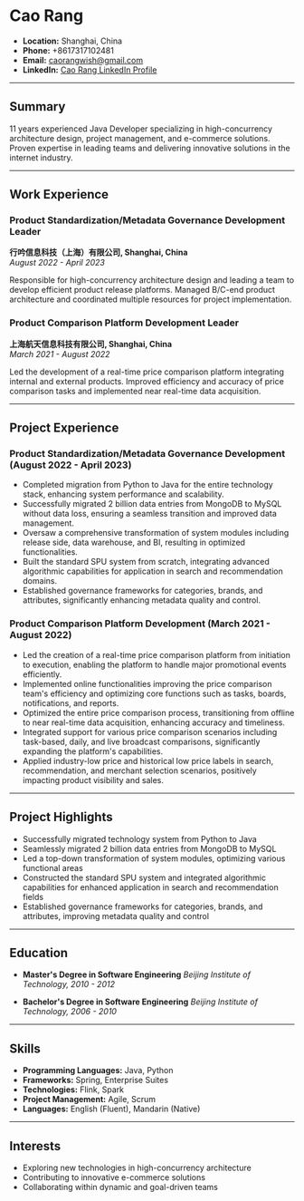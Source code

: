 # Cao Rang

- **Location:** Shanghai, China
- **Phone:** +8617317102481
- **Email:** caorangwish@gmail.com
- **LinkedIn:** [Cao Rang LinkedIn Profile](linkedin-profile-link)

---

## Summary
11 years experienced Java Developer specializing in high-concurrency architecture design, project management, and e-commerce solutions. Proven expertise in leading teams and delivering innovative solutions in the internet industry.

---

## Work Experience

### Product Standardization/Metadata Governance Development Leader
**行吟信息科技（上海）有限公司, Shanghai, China**  
*August 2022 - April 2023*

Responsible for high-concurrency architecture design and leading a team to develop efficient product release platforms. Managed B/C-end product architecture and coordinated multiple resources for project implementation.

### Product Comparison Platform Development Leader
**上海航天信息科技有限公司, Shanghai, China**  
*March 2021 - August 2022*

Led the development of a real-time price comparison platform integrating internal and external products. Improved efficiency and accuracy of price comparison tasks and implemented near real-time data acquisition.

---

## Project Experience

### Product Standardization/Metadata Governance Development (August 2022 - April 2023)
- Completed migration from Python to Java for the entire technology stack, enhancing system performance and scalability.
- Successfully migrated 2 billion data entries from MongoDB to MySQL without data loss, ensuring a seamless transition and improved data management.
- Oversaw a comprehensive transformation of system modules including release side, data warehouse, and BI, resulting in optimized functionalities.
- Built the standard SPU system from scratch, integrating advanced algorithmic capabilities for application in search and recommendation domains.
- Established governance frameworks for categories, brands, and attributes, significantly enhancing metadata quality and control.

### Product Comparison Platform Development (March 2021 - August 2022)
- Led the creation of a real-time price comparison platform from initiation to execution, enabling the platform to handle major promotional events efficiently.
- Implemented online functionalities improving the price comparison team's efficiency and optimizing core functions such as tasks, boards, notifications, and reports.
- Optimized the entire price comparison process, transitioning from offline to near real-time data acquisition, enhancing accuracy and timeliness.
- Integrated support for various price comparison scenarios including task-based, daily, and live broadcast comparisons, significantly expanding the platform's capabilities.
- Applied industry-low price and historical low price labels in search, recommendation, and merchant selection scenarios, positively impacting product visibility and sales.

---

## Project Highlights

- Successfully migrated technology system from Python to Java
- Seamlessly migrated 2 billion data entries from MongoDB to MySQL
- Led a top-down transformation of system modules, optimizing various functional areas
- Constructed the standard SPU system and integrated algorithmic capabilities for enhanced application in search and recommendation fields
- Established governance frameworks for categories, brands, and attributes, improving metadata quality and control

---

## Education

- **Master's Degree in Software Engineering**
  *Beijing Institute of Technology, 2010 - 2012*

- **Bachelor's Degree in Software Engineering**
  *Beijing Institute of Technology, 2006 - 2010*

---

## Skills

- **Programming Languages:** Java, Python
- **Frameworks:** Spring, Enterprise Suites
- **Technologies:** Flink, Spark
- **Project Management:** Agile, Scrum
- **Languages:** English (Fluent), Mandarin (Native)

---

## Interests

- Exploring new technologies in high-concurrency architecture
- Contributing to innovative e-commerce solutions
- Collaborating within dynamic and goal-driven teams
